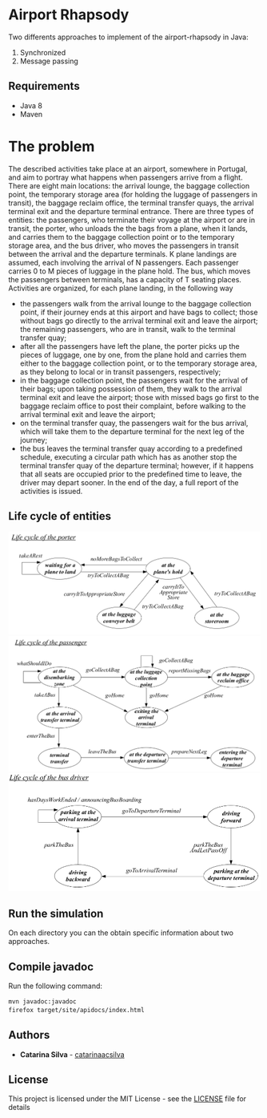 # Airport Rhapsody

Two differents approaches to implement of the airport-rhapsody in Java:

1. Synchronized
2. Message passing

## Requirements

- Java 8
- Maven

# The problem

The described activities take place at an airport, somewhere in Portugal, and aim to portray what
happens when passengers arrive from a flight. There are eight main locations: the arrival lounge, the
baggage collection point, the temporary storage area (for holding the luggage of passengers in transit), the
baggage reclaim office, the terminal transfer quays, the arrival terminal exit and the departure terminal
entrance.
There are three types of entities: the passengers, who terminate their voyage at the airport or are in
transit, the porter, who unloads the the bags from a plane, when it lands, and carries them to the baggage
collection point or to the temporary storage area, and the bus driver, who moves the passengers in transit
between the arrival and the departure terminals.
K plane landings are assumed, each involving the arrival of N passengers. Each passenger carries 0 to
M pieces of luggage in the plane hold. The bus, which moves the passengers between terminals, has a
capacity of T seating places.
Activities are organized, for each plane landing, in the following way
- the passengers walk from the arrival lounge to the baggage collection point, if their journey ends at
this airport and have bags to collect; those without bags go directly to the arrival terminal exit and
leave the airport; the remaining passengers, who are in transit, walk to the terminal transfer quay;
- after all the passengers have left the plane, the porter picks up the pieces of luggage, one by one,
from the plane hold and carries them either to the baggage collection point, or to the temporary
storage area, as they belong to local or in transit passengers, respectively;
- in the baggage collection point, the passengers wait for the arrival of their bags; upon taking
possession of them, they walk to the arrival terminal exit and leave the airport; those with missed
bags go first to the baggage reclaim office to post their complaint, before walking to the arrival
terminal exit and leave the airport;
- on the terminal transfer quay, the passengers wait for the bus arrival, which will take them to the
departure terminal for the next leg of the journey;
- the bus leaves the terminal transfer quay according to a predefined schedule, executing a circular
path which has as another stop the terminal transfer quay of the departure terminal; however, if it
happens that all seats are occupied prior to the predefined time to leave, the driver may depart
sooner.
In the end of the day, a full report of the activities is issued.

## Life cycle of entities

![](lifeCycle/img00.png)
![](lifeCycle/img01.png)
![](lifeCycle/img02.png)


## Run the simulation

On each directory you can the obtain specific information about two approaches.

## Compile javadoc

Run the following command:

```bash
mvn javadoc:javadoc
firefox target/site/apidocs/index.html
```


## Authors

* **Catarina Silva** - [catarinaacsilva](https://github.com/catarinaacsilva)

## License

This project is licensed under the MIT License - see the [LICENSE](LICENSE) file for details

